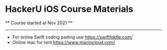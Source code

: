 # HackerU iOS Course Materials

** Course started at Nov 2021 **

---

- For online Swift coding pading use https://swiftfiddle.com/
- Online mac for rent https://www.macincloud.com/